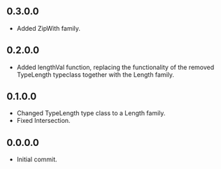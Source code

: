 0.3.0.0
------

* Added ZipWith family.

0.2.0.0
-------

* Added lengthVal function, replacing the functionality of the removed TypeLength typeclass together with the Length family.

0.1.0.0
-------

* Changed TypeLength type class to a Length family.
* Fixed Intersection.

0.0.0.0
------

* Initial commit.

